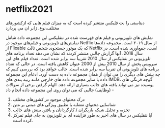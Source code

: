 # netflix2021
دیتاستی را نت فلیکس منتشر کرده است که به میزان فیلم هایی که ازکشورهای مختلف،نوع، ژانر ان می پردازد



نمایش های تلویزیونی و فیلم های فهرست شده در نتفلیکس
این مجموعه داده شامل نمایش‌های تلویزیونی و فیلم‌های موجود در Netflix از سال ۲۰۱۹ است. مجموعه داده‌ها از Flixable که یک موتور جستجوی شخص ثالث Netflix است، جمع‌آوری شده است.
در سال 2018، آنها گزارش جالبی منتشر کردند که نشان می دهد تعداد برنامه های تلویزیونی در نتفلیکس از سال 2010 تقریباً سه برابر شده است. تعداد فیلم های این سرویس پخش از سال 2010 بیش از 2000 عنوان کاهش یافته است، در حالی که تعداد برنامه های تلویزیونی آن تقریباً سه برابر شده است. جالب خواهد بود که بررسی کنیم که چه بینش های دیگری را می توان از همان مجموعه داده به دست آورد.
ادغام این مجموعه داده با سایر مجموعه داده های خارجی مانند رتبه بندی های IMDB، گوجه فرنگی های پوسیده نیز می تواند یافته های جالب بسیاری ارائه دهد.
الهام گرفتن
برخی از سوالات (وظایف) جالبی که می توان روی این مجموعه داده انجام داد -
1. درک محتوای موجود در کشورهای مختلف
2. شناسایی محتوای مشابه با تطبیق ویژگی های مبتنی بر متن
3. تجزیه و تحلیل شبکه بازیگران / کارگردانان و یافتن بینش های جالب
4. آیا نتفلیکس در سال های اخیر به طور فزاینده ای بر تلویزیون به جای فیلم تمرکز کرده است.
